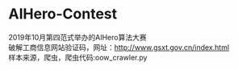 # AIHero-Contest
2019年10月第四范式举办的AIHero算法大赛  
破解工商信息网站验证码，网址：http://www.gsxt.gov.cn/index.html  
样本来源，爬虫，爬虫代码:oow_crawler.py
